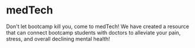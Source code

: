 # medTech
Don't let bootcamp kill you, come to medTech! We have created a resource that can connect bootcamp students with doctors to alleviate your pain, stress, and overall declining mental health!
